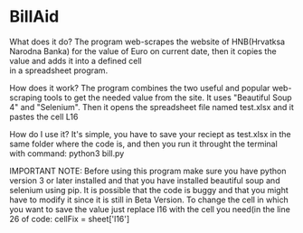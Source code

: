 # BillAid

What does it do?
  The program web-scrapes the website of HNB(Hrvatksa Narodna Banka) for the value of Euro on current date, then it copies the value and adds it into a defined cell  
  in a spreadsheet program. 
  
How does it work? 
  The program combines the two useful and popular web-scraping tools to get the needed value from the site. It uses "Beautiful Soup 4" and "Selenium". Then it opens 
  the spreadsheet file named test.xlsx and it pastes the cell L16
  
How do I use it?
  It's simple, you have to save your reciept as test.xlsx in the same folder where the code is, and then you run it throught the terminal with command: 
  python3 bill.py 

IMPORTANT NOTE: Before using this program make sure you have python version 3 or later installed and that you have installed beautiful soup and selenium using pip. 
                It is possible that the code is buggy and that you might have to modify it since it is still in Beta Version. To change the cell in which you want 
                to save the value just replace l16 with the cell you need(in the line 26 of code: cellFix = sheet['l16']
                
                
